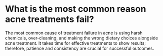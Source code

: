 # What is the most common reason acne treatments fail?

The most common cause of treatment failure in acne is using harsh chemicals, over-cleaning, and making the wrong dietary choices alongside acne treatment. It takes time for effective treatments to show results; therefore, patience and consistency are crucial for successful outcomes.